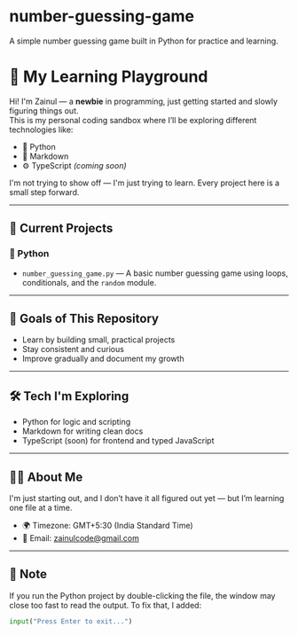 # number-guessing-game
A simple number guessing game built in Python for practice and learning.

# 🚀 My Learning Playground

Hi! I'm Zainul — a **newbie** in programming, just getting started and slowly figuring things out.  
This is my personal coding sandbox where I’ll be exploring different technologies like:

- 🐍 Python
- 📄 Markdown
- ⚙️ TypeScript *(coming soon)*

I'm not trying to show off — I'm just trying to learn. Every project here is a small step forward.

---

## 📁 Current Projects

### 🐍 Python
- `number_guessing_game.py` — A basic number guessing game using loops, conditionals, and the `random` module.

---

## 🎯 Goals of This Repository

- Learn by building small, practical projects
- Stay consistent and curious
- Improve gradually and document my growth

---

## 🛠️ Tech I'm Exploring

- Python for logic and scripting
- Markdown for writing clean docs
- TypeScript (soon) for frontend and typed JavaScript

---

## 👨‍💻 About Me

I'm just starting out, and I don’t have it all figured out yet — but I’m learning one file at a time.

- 🌍 Timezone: GMT+5:30 (India Standard Time)
- 📧 Email: zainulcode@gmail.com 

---

## 🧠 Note

If you run the Python project by double-clicking the file, the window may close too fast to read the output. To fix that, I added:

```python
input("Press Enter to exit...")

